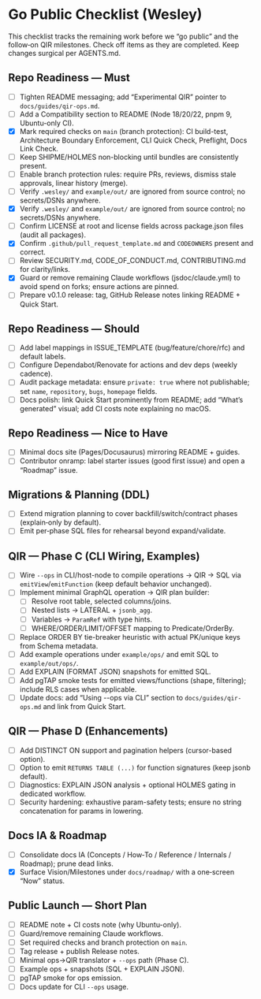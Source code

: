 # Go Public Checklist (Wesley)

This checklist tracks the remaining work before we “go public” and the follow‑on QIR milestones. Check off items as they are completed. Keep changes surgical per AGENTS.md.

## Repo Readiness — Must
- [ ] Tighten README messaging; add “Experimental QIR” pointer to `docs/guides/qir-ops.md`.
- [ ] Add a Compatibility section to README (Node 18/20/22, pnpm 9, Ubuntu-only CI).
- [x] Mark required checks on `main` (branch protection): CI build-test, Architecture Boundary Enforcement, CLI Quick Check, Preflight, Docs Link Check.
- [ ] Keep SHIPME/HOLMES non-blocking until bundles are consistently present.
- [ ] Enable branch protection rules: require PRs, reviews, dismiss stale approvals, linear history (merge).
- [ ] Verify `.wesley/` and `example/out/` are ignored from source control; no secrets/DSNs anywhere.
- [x] Verify `.wesley/` and `example/out/` are ignored from source control; no secrets/DSNs anywhere.
- [ ] Confirm LICENSE at root and license fields across package.json files (audit all packages).
- [x] Confirm `.github/pull_request_template.md` and `CODEOWNERS` present and correct.
- [ ] Review SECURITY.md, CODE_OF_CONDUCT.md, CONTRIBUTING.md for clarity/links.
- [x] Guard or remove remaining Claude workflows (jsdoc/claude.yml) to avoid spend on forks; ensure actions are pinned.
- [ ] Prepare v0.1.0 release: tag, GitHub Release notes linking README + Quick Start.

## Repo Readiness — Should
- [ ] Add label mappings in ISSUE_TEMPLATE (bug/feature/chore/rfc) and default labels.
- [ ] Configure Dependabot/Renovate for actions and dev deps (weekly cadence).
- [ ] Audit package metadata: ensure `private: true` where not publishable; set `name`, `repository`, `bugs`, `homepage` fields.
- [ ] Docs polish: link Quick Start prominently from README; add “What’s generated” visual; add CI costs note explaining no macOS.

## Repo Readiness — Nice to Have
- [ ] Minimal docs site (Pages/Docusaurus) mirroring README + guides.
- [ ] Contributor onramp: label starter issues (good first issue) and open a “Roadmap” issue.

## Migrations & Planning (DDL)
- [ ] Extend migration planning to cover backfill/switch/contract phases (explain‑only by default).
- [ ] Emit per‑phase SQL files for rehearsal beyond expand/validate.

## QIR — Phase C (CLI Wiring, Examples)
- [ ] Wire `--ops` in CLI/host-node to compile operations → QIR → SQL via `emitView`/`emitFunction` (keep default behavior unchanged).
- [ ] Implement minimal GraphQL operation → QIR plan builder:
  - [ ] Resolve root table, selected columns/joins.
  - [ ] Nested lists → LATERAL + `jsonb_agg`.
  - [ ] Variables → `ParamRef` with type hints.
  - [ ] WHERE/ORDER/LIMIT/OFFSET mapping to Predicate/OrderBy.
- [ ] Replace ORDER BY tie-breaker heuristic with actual PK/unique keys from Schema metadata.
- [ ] Add example operations under `example/ops/` and emit SQL to `example/out/ops/`.
- [ ] Add EXPLAIN (FORMAT JSON) snapshots for emitted SQL.
- [ ] Add pgTAP smoke tests for emitted views/functions (shape, filtering); include RLS cases when applicable.
- [ ] Update docs: add “Using --ops via CLI” section to `docs/guides/qir-ops.md` and link from Quick Start.

## QIR — Phase D (Enhancements)
- [ ] Add DISTINCT ON support and pagination helpers (cursor-based option).
- [ ] Option to emit `RETURNS TABLE (...)` for function signatures (keep jsonb default).
- [ ] Diagnostics: EXPLAIN JSON analysis + optional HOLMES gating in dedicated workflow.
- [ ] Security hardening: exhaustive param-safety tests; ensure no string concatenation for params in lowering.

## Docs IA & Roadmap
- [ ] Consolidate docs IA (Concepts / How‑To / Reference / Internals / Roadmap); prune dead links.
- [x] Surface Vision/Milestones under `docs/roadmap/` with a one‑screen “Now” status.

## Public Launch — Short Plan
- [ ] README note + CI costs note (why Ubuntu-only).
- [ ] Guard/remove remaining Claude workflows.
- [ ] Set required checks and branch protection on `main`.
- [ ] Tag release + publish Release notes.
- [ ] Minimal ops→QIR translator + `--ops` path (Phase C).
- [ ] Example ops + snapshots (SQL + EXPLAIN JSON).
- [ ] pgTAP smoke for ops emission.
- [ ] Docs update for CLI `--ops` usage.
